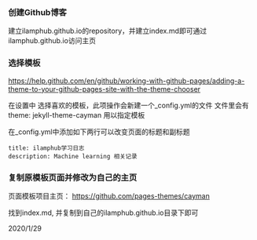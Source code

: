 ### 创建Github博客

建立ilamphub.github.io的repository，并建立index.md即可通过ilamphub.github.io访问主页

### 选择模板

https://help.github.com/en/github/working-with-github-pages/adding-a-theme-to-your-github-pages-site-with-the-theme-chooser

在设置中 选择喜欢的模板，此项操作会新建一个_config.yml的文件 文件里会有theme: jekyll-theme-cayman 用以指定模板

在_config.yml中添加如下两行可以改变页面的标题和副标题

```
title: ilamphub学习日志
description: Machine learning 相关记录
```

### 复制原模板页面并修改为自己的主页

页面模板项目主页： https://github.com/pages-themes/cayman

找到index.md, 并复制到自己的ilamphub.github.io目录下即可


2020/1/29
